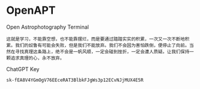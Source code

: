 # OpenAPT
Open Astrophotography Terminal

```
这就是学习，不能靠空想，也不能靠摆烂，而是要通过踏踏实实的积累，一次又一次不断地积累。我们的奴鲁有可能会失败，但是我们不能放弃。我们不会因为害怕跌倒，便停止了向前。当然在寻找真理这条路上，绝不会是一帆风顺，一定会碰到挫折，一定会遭人质疑。让我们保持一颗追求真理的心，永不放弃。
```

ChatGPT Key
```
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
```
